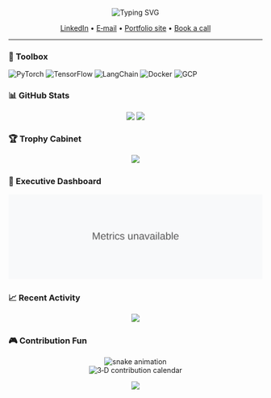 <!--  animated headline  -->
<p align="center">
  <img src="https://readme-typing-svg.demolab.com?font=Fira+Code&duration=3000&pause=700&color=36BCF7&center=true&vCenter=true&width=900&lines=👋+Hi%2C+I'm+Andri+Gerber;Senior+Data+Scientist+%7C+Generative‑AI+Expert;10%2B+years+building+data+products" alt="Typing SVG">
</p>

<p align="center">
  <a href="https://linkedin.com/in/andrigerber">LinkedIn</a> •
  <a href="mailto:andri.gerber@gmx.ch">E‑mail</a> •
  <a href="https://andrigerber.dev/">Portfolio site</a> •
  <a href="https://calendly.com/andrigerber/30min">Book a call</a>
</p>

---

### 🧰 Toolbox
![PyTorch](https://img.shields.io/badge/-PyTorch-%23EE4C2C?logo=pytorch&logoColor=white)
![TensorFlow](https://img.shields.io/badge/-TensorFlow-%23FF6F00?logo=tensorflow&logoColor=white)
![LangChain](https://img.shields.io/badge/-LangChain-%2300A000?logo=openai&logoColor=white)
![Docker](https://img.shields.io/badge/-Docker-%230db7ed?logo=docker&logoColor=white)
![GCP](https://img.shields.io/badge/-GCP-%234285F4?logo=googlecloud&logoColor=white)

### 📊 GitHub Stats
<p align="center">
  <img src="https://github-readme-stats.vercel.app/api?username=andrigerber&show_icons=true&theme=tokyonight&include_all_commits=true" height="165">
  <img src="https://github-readme-stats.vercel.app/api/top-langs/?username=andrigerber&layout=compact&theme=tokyonight" height="165">
</p>

### 🏆 Trophy Cabinet
<p align="center">
  <img src="https://github-profile-trophy.vercel.app/?username=andrigerber&theme=gruvbox&row=1&column=7">
</p>

### 🔭 Executive Dashboard
<!-- Metrics SVG auto‑committed by workflow -->
<p align="center">
  <img src="https://raw.githubusercontent.com/andrigerber/andrigerber/main/github-metrics.svg">
</p>

### 📈 Recent Activity
<p align="center">
  <img src="https://github-readme-activity-graph.vercel.app/graph?username=andrigerber&theme=github">
</p>

### 🎮 Contribution Fun
<p align="center">
  <img src="https://raw.githubusercontent.com/andrigerber/andrigerber/output/github-contribution-grid-snake.svg" alt="snake animation">
  <br/>
  <img src="./profile-3d-contrib/profile-green-animate.svg" alt="3‑D contribution calendar">
</p>

<p align="center">
  <img src="https://visitcount.itsvg.in/api?id=andrigerber&label=Profile+Views&color=6&icon=5&pretty=true">
</p>
